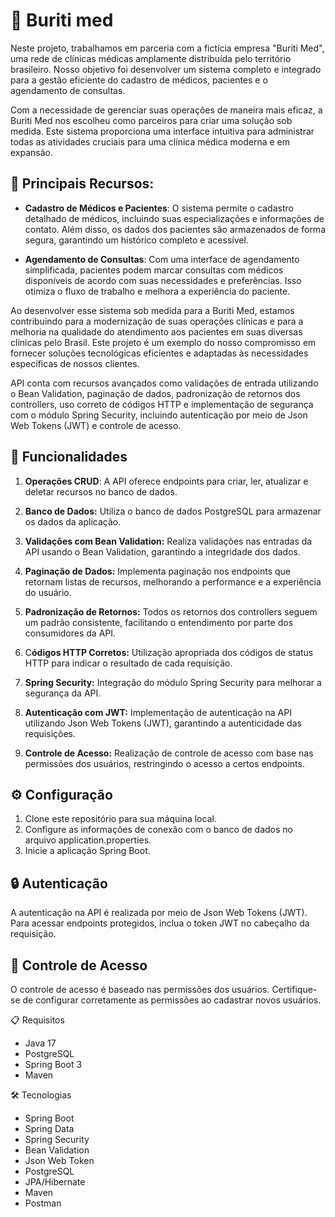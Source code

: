 # 🏥 Buriti med

Neste projeto, trabalhamos em parceria com a fictícia empresa "Buriti Med", uma rede de clínicas médicas amplamente distribuída 
pelo território brasileiro. Nosso objetivo foi desenvolver um sistema completo e integrado para a gestão eficiente do cadastro de médicos, 
pacientes e o agendamento de consultas.

Com a necessidade de gerenciar suas operações de maneira mais eficaz, a Buriti Med nos escolheu como parceiros para criar 
uma solução sob medida. Este sistema proporciona uma interface intuitiva para administrar todas as atividades cruciais 
para uma clínica médica moderna e em expansão.

## 💎 Principais Recursos:

* **Cadastro de Médicos e Pacientes**: O sistema permite o cadastro detalhado de médicos, incluindo suas especializações e 
informações de contato. Além disso, os dados dos pacientes são armazenados de forma segura, garantindo um histórico completo e acessível.

* **Agendamento de Consultas**: Com uma interface de agendamento simplificada, pacientes podem marcar consultas com médicos 
disponíveis de acordo com suas necessidades e preferências. Isso otimiza o fluxo de trabalho e melhora a experiência do paciente.

Ao desenvolver esse sistema sob medida para a Buriti Med, estamos contribuindo para a modernização de suas operações
clínicas e para a melhoria na qualidade do atendimento aos pacientes em suas diversas clínicas pelo Brasil. Este projeto é 
um exemplo do nosso compromisso em fornecer soluções tecnológicas eficientes e adaptadas às necessidades específicas de nossos clientes.


API conta com recursos avançados como validações de entrada utilizando o Bean Validation, paginação de dados, 
padronização de retornos dos controllers, uso correto de códigos HTTP e implementação de segurança com o módulo Spring Security, 
incluindo autenticação por meio de Json Web Tokens (JWT) e controle de acesso.



## 🎯 Funcionalidades
1. **Operações CRUD**: A API oferece endpoints para criar, ler, atualizar e deletar recursos no banco de dados.  


2. **Banco de Dados:** Utiliza o banco de dados PostgreSQL para armazenar os dados da aplicação.


3. **Validações com Bean Validation:** Realiza validações nas entradas da API usando o Bean Validation, garantindo a integridade dos dados.


4. **Paginação de Dados:** Implementa paginação nos endpoints que retornam listas de recursos, melhorando a performance e a experiência do usuário.


5. **Padronização de Retornos:** Todos os retornos dos controllers seguem um padrão consistente, facilitando o entendimento por parte dos consumidores da API.


6. C**ódigos HTTP Corretos:** Utilização apropriada dos códigos de status HTTP para indicar o resultado de cada requisição.


7. **Spring Security:** Integração do módulo Spring Security para melhorar a segurança da API.


8. **Autenticação com JWT:** Implementação de autenticação na API utilizando Json Web Tokens (JWT), garantindo a autenticidade das requisições.


9. **Controle de Acesso:** Realização de controle de acesso com base nas permissões dos usuários, restringindo o acesso a certos endpoints.


## ⚙️ Configuração 
1. Clone este repositório para sua máquina local.
2. Configure as informações de conexão com o banco de dados no arquivo application.properties.
3. Inicie a aplicação Spring Boot.

## 🔒 Autenticação
A autenticação na API é realizada por meio de Json Web Tokens (JWT). Para acessar endpoints protegidos, inclua o token 
JWT no cabeçalho da requisição.

## 🔐 Controle de Acesso
O controle de acesso é baseado nas permissões dos usuários. Certifique-se de configurar corretamente as permissões ao cadastrar novos usuários.

📋 Requisitos

* Java 17
* PostgreSQL
* Spring Boot 3
* Maven


🛠️ Tecnologias  
* Spring Boot
* Spring Data
* Spring Security
* Bean Validation
* Json Web Token
* PostgreSQL
* JPA/Hibernate
* Maven
* Postman